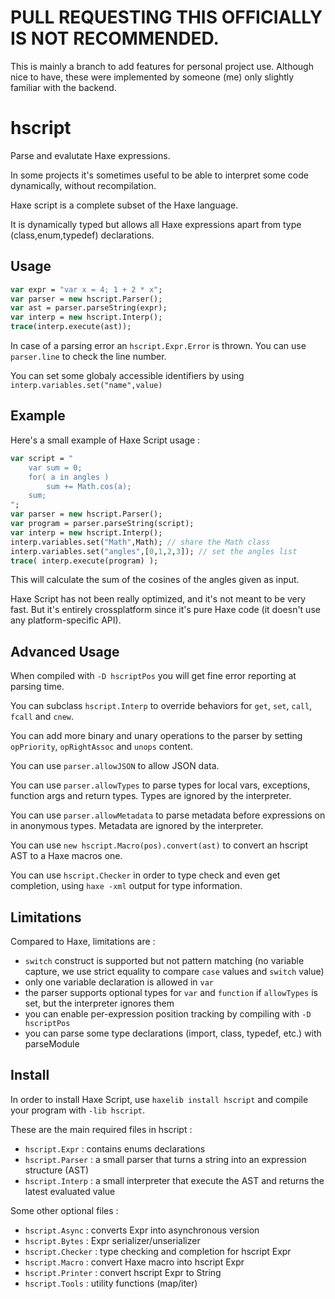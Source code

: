 PULL REQUESTING THIS OFFICIALLY IS NOT RECOMMENDED.
=======

This is mainly a branch to add features for personal project use. Although nice to have, these were implemented by someone (me) only slightly familiar with the backend.

hscript
=======

Parse and evalutate Haxe expressions.


In some projects it's sometimes useful to be able to interpret some code dynamically, without recompilation.

Haxe script is a complete subset of the Haxe language.

It is dynamically typed but allows all Haxe expressions apart from type (class,enum,typedef) declarations.

Usage
-----

```haxe
var expr = "var x = 4; 1 + 2 * x";
var parser = new hscript.Parser();
var ast = parser.parseString(expr);
var interp = new hscript.Interp();
trace(interp.execute(ast));
```

In case of a parsing error an `hscript.Expr.Error` is thrown. You can use `parser.line` to check the line number.

You can set some globaly accessible identifiers by using `interp.variables.set("name",value)`

Example
-------

Here's a small example of Haxe Script usage :
```haxe
var script = "
	var sum = 0;
	for( a in angles )
		sum += Math.cos(a);
	sum; 
";
var parser = new hscript.Parser();
var program = parser.parseString(script);
var interp = new hscript.Interp();
interp.variables.set("Math",Math); // share the Math class
interp.variables.set("angles",[0,1,2,3]); // set the angles list
trace( interp.execute(program) ); 
```

This will calculate the sum of the cosines of the angles given as input.

Haxe Script has not been really optimized, and it's not meant to be very fast. But it's entirely crossplatform since it's pure Haxe code (it doesn't use any platform-specific API).

Advanced Usage
--------------

When compiled with `-D hscriptPos` you will get fine error reporting at parsing time.

You can subclass `hscript.Interp` to override behaviors for `get`, `set`, `call`, `fcall` and `cnew`.

You can add more binary and unary operations to the parser by setting `opPriority`, `opRightAssoc` and `unops` content.

You can use `parser.allowJSON` to allow JSON data.

You can use `parser.allowTypes` to parse types for local vars, exceptions, function args and return types. Types are ignored by the interpreter.

You can use `parser.allowMetadata` to parse metadata before expressions on in anonymous types. Metadata are ignored by the interpreter.

You can use `new hscript.Macro(pos).convert(ast)` to convert an hscript AST to a Haxe macros one.

You can use `hscript.Checker` in order to type check and even get completion, using `haxe -xml` output for type information.

Limitations
-----------

Compared to Haxe, limitations are :

- `switch` construct is supported but not pattern matching (no variable capture, we use strict equality to compare `case` values and `switch` value)
- only one variable declaration is allowed in `var`
- the parser supports optional types for `var` and `function` if `allowTypes` is set, but the interpreter ignores them
- you can enable per-expression position tracking by compiling with `-D hscriptPos`
- you can parse some type declarations (import, class, typedef, etc.) with parseModule

Install
-------

In order to install Haxe Script, use `haxelib install hscript` and compile your program with `-lib hscript`.

These are the main required files in hscript :

  - `hscript.Expr` : contains enums declarations
  - `hscript.Parser` : a small parser that turns a string into an expression structure (AST)
  - `hscript.Interp` : a small interpreter that execute the AST and returns the latest evaluated value

Some other optional files :
  
  - `hscript.Async` : converts Expr into asynchronous version
  - `hscript.Bytes` : Expr serializer/unserializer
  - `hscript.Checker` : type checking and completion for hscript Expr
  - `hscript.Macro` : convert Haxe macro into hscript Expr
  - `hscript.Printer` : convert hscript Expr to String
  - `hscript.Tools` : utility functions (map/iter)
 
